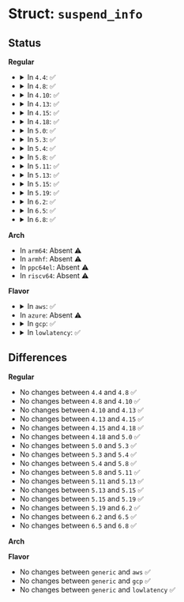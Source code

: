 # Struct: <code>suspend_info</code>

## Status
<b>Regular</b>
<ul>
<li>
<details>
<summary>In <code>4.4</code>: ✅</summary>

```c
struct suspend_info {
    int cancelled;
};
```
</details>
</li>
<li>
<details>
<summary>In <code>4.8</code>: ✅</summary>

```c
struct suspend_info {
    int cancelled;
};
```
</details>
</li>
<li>
<details>
<summary>In <code>4.10</code>: ✅</summary>

```c
struct suspend_info {
    int cancelled;
};
```
</details>
</li>
<li>
<details>
<summary>In <code>4.13</code>: ✅</summary>

```c
struct suspend_info {
    int cancelled;
};
```
</details>
</li>
<li>
<details>
<summary>In <code>4.15</code>: ✅</summary>

```c
struct suspend_info {
    int cancelled;
};
```
</details>
</li>
<li>
<details>
<summary>In <code>4.18</code>: ✅</summary>

```c
struct suspend_info {
    int cancelled;
};
```
</details>
</li>
<li>
<details>
<summary>In <code>5.0</code>: ✅</summary>

```c
struct suspend_info {
    int cancelled;
};
```
</details>
</li>
<li>
<details>
<summary>In <code>5.3</code>: ✅</summary>

```c
struct suspend_info {
    int cancelled;
};
```
</details>
</li>
<li>
<details>
<summary>In <code>5.4</code>: ✅</summary>

```c
struct suspend_info {
    int cancelled;
};
```
</details>
</li>
<li>
<details>
<summary>In <code>5.8</code>: ✅</summary>

```c
struct suspend_info {
    int cancelled;
};
```
</details>
</li>
<li>
<details>
<summary>In <code>5.11</code>: ✅</summary>

```c
struct suspend_info {
    int cancelled;
};
```
</details>
</li>
<li>
<details>
<summary>In <code>5.13</code>: ✅</summary>

```c
struct suspend_info {
    int cancelled;
};
```
</details>
</li>
<li>
<details>
<summary>In <code>5.15</code>: ✅</summary>

```c
struct suspend_info {
    int cancelled;
};
```
</details>
</li>
<li>
<details>
<summary>In <code>5.19</code>: ✅</summary>

```c
struct suspend_info {
    int cancelled;
};
```
</details>
</li>
<li>
<details>
<summary>In <code>6.2</code>: ✅</summary>

```c
struct suspend_info {
    int cancelled;
};
```
</details>
</li>
<li>
<details>
<summary>In <code>6.5</code>: ✅</summary>

```c
struct suspend_info {
    int cancelled;
};
```
</details>
</li>
<li>
<details>
<summary>In <code>6.8</code>: ✅</summary>

```c
struct suspend_info {
    int cancelled;
};
```
</details>
</li>
</ul>
<b>Arch</b>
<ul>
<li>
In <code>arm64</code>: Absent ⚠️
</li>
<li>
In <code>armhf</code>: Absent ⚠️
</li>
<li>
In <code>ppc64el</code>: Absent ⚠️
</li>
<li>
In <code>riscv64</code>: Absent ⚠️
</li>
</ul>
<b>Flavor</b>
<ul>
<li>
<details>
<summary>In <code>aws</code>: ✅</summary>

```c
struct suspend_info {
    int cancelled;
};
```
</details>
</li>
<li>
In <code>azure</code>: Absent ⚠️
</li>
<li>
<details>
<summary>In <code>gcp</code>: ✅</summary>

```c
struct suspend_info {
    int cancelled;
};
```
</details>
</li>
<li>
<details>
<summary>In <code>lowlatency</code>: ✅</summary>

```c
struct suspend_info {
    int cancelled;
};
```
</details>
</li>
</ul>

## Differences
<b>Regular</b>
<ul>
<li>
No changes between <code>4.4</code> and <code>4.8</code> ✅
</li>
<li>
No changes between <code>4.8</code> and <code>4.10</code> ✅
</li>
<li>
No changes between <code>4.10</code> and <code>4.13</code> ✅
</li>
<li>
No changes between <code>4.13</code> and <code>4.15</code> ✅
</li>
<li>
No changes between <code>4.15</code> and <code>4.18</code> ✅
</li>
<li>
No changes between <code>4.18</code> and <code>5.0</code> ✅
</li>
<li>
No changes between <code>5.0</code> and <code>5.3</code> ✅
</li>
<li>
No changes between <code>5.3</code> and <code>5.4</code> ✅
</li>
<li>
No changes between <code>5.4</code> and <code>5.8</code> ✅
</li>
<li>
No changes between <code>5.8</code> and <code>5.11</code> ✅
</li>
<li>
No changes between <code>5.11</code> and <code>5.13</code> ✅
</li>
<li>
No changes between <code>5.13</code> and <code>5.15</code> ✅
</li>
<li>
No changes between <code>5.15</code> and <code>5.19</code> ✅
</li>
<li>
No changes between <code>5.19</code> and <code>6.2</code> ✅
</li>
<li>
No changes between <code>6.2</code> and <code>6.5</code> ✅
</li>
<li>
No changes between <code>6.5</code> and <code>6.8</code> ✅
</li>
</ul>
<b>Arch</b>
<ul>
</ul>
<b>Flavor</b>
<ul>
<li>
No changes between <code>generic</code> and <code>aws</code> ✅
</li>
<li>
No changes between <code>generic</code> and <code>gcp</code> ✅
</li>
<li>
No changes between <code>generic</code> and <code>lowlatency</code> ✅
</li>
</ul>
